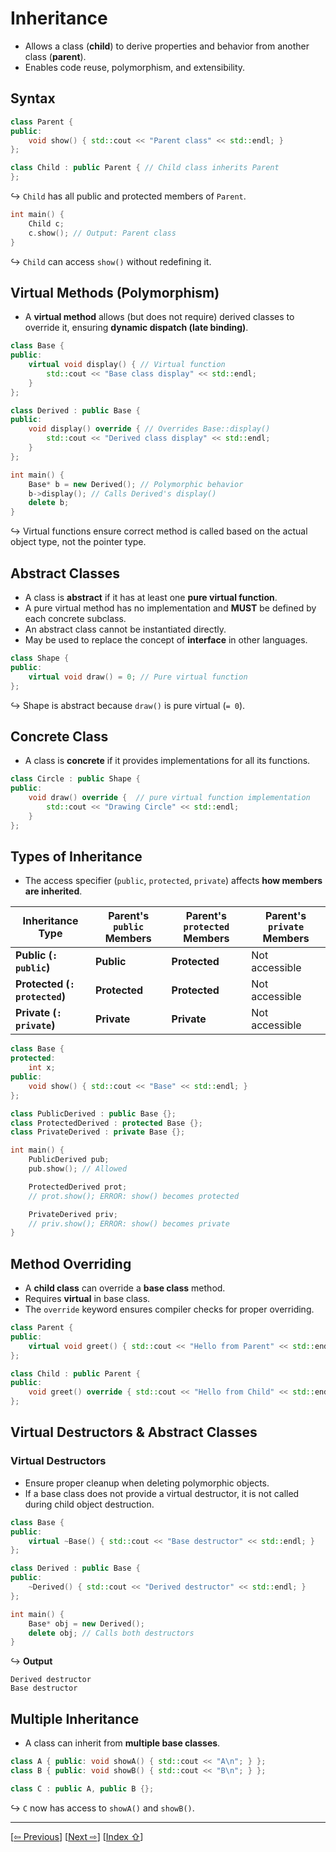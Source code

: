 <a name="1_19_inheritance-1"></a>
# Inheritance

- Allows a class (**child**) to derive properties and behavior from another class (**parent**). 
- Enables code reuse, polymorphism, and extensibility.

<a name="1_19_inheritance-1-1"></a>
## Syntax

```cpp
class Parent {
public:
    void show() { std::cout << "Parent class" << std::endl; }
};

class Child : public Parent { // Child class inherits Parent
};
```

↪ `Child` has all public and protected members of `Parent`.

```cpp
int main() {
    Child c;
    c.show(); // Output: Parent class
}
```

↪ `Child` can access `show()` without redefining it.


<a name="1_19_inheritance-1-2"></a>
## Virtual Methods (Polymorphism)

- A **virtual method** allows (but does not require) derived classes to override it, ensuring **dynamic dispatch (late binding)**.

```cpp
class Base {
public:
    virtual void display() { // Virtual function
        std::cout << "Base class display" << std::endl;
    }
};

class Derived : public Base {
public:
    void display() override { // Overrides Base::display()
        std::cout << "Derived class display" << std::endl;
    }
};

int main() {
    Base* b = new Derived(); // Polymorphic behavior
    b->display(); // Calls Derived's display()
    delete b;
}
```

↪ Virtual functions ensure correct method is called based on the actual object type, not the pointer type.

<a name="1_19_inheritance-1-3"></a>
## Abstract Classes

- A class is **abstract** if it has at least one **pure virtual function**.
- A pure virtual method has no implementation and **MUST** be defined by each concrete subclass.
- An abstract class cannot be instantiated directly.
- May be used to replace the concept of **interface** in other languages.

```cpp
class Shape {
public:
    virtual void draw() = 0; // Pure virtual function
};
```
↪ Shape is abstract because `draw()` is pure virtual (`= 0`).


<a name="1_19_inheritance-1-4"></a>
## Concrete Class

- A class is **concrete** if it provides implementations for all its functions.

```cpp
class Circle : public Shape {
public:
    void draw() override {  // pure virtual function implementation
        std::cout << "Drawing Circle" << std::endl; 
    }
};
```

<a name="1_19_inheritance-1-5"></a>
## Types of Inheritance

- The access specifier (`public`, `protected`, `private`) affects **how members are inherited**.

| Inheritance Type | Parent's `public` Members | Parent's `protected` Members | Parent's `private` Members |
|------------------|-------------------------|-----------------------------|----------------------------|
| **Public (`: public`)** | **Public** | **Protected** | Not accessible |
| **Protected (`: protected`)** | **Protected** | **Protected** | Not accessible |
| **Private (`: private`)** | **Private** | **Private** | Not accessible |

```cpp
class Base {
protected:
    int x;
public:
    void show() { std::cout << "Base" << std::endl; }
};

class PublicDerived : public Base {};
class ProtectedDerived : protected Base {};
class PrivateDerived : private Base {};

int main() {
    PublicDerived pub;
    pub.show(); // Allowed

    ProtectedDerived prot;
    // prot.show(); ERROR: show() becomes protected

    PrivateDerived priv;
    // priv.show(); ERROR: show() becomes private
}
```


<a name="1_19_inheritance-1-6"></a>
## Method Overriding

- A **child class** can override a **base class** method.
- Requires **virtual** in base class.
- The `override` keyword ensures compiler checks for proper overriding.

```cpp
class Parent {
public:
    virtual void greet() { std::cout << "Hello from Parent" << std::endl; }
};

class Child : public Parent {
public:
    void greet() override { std::cout << "Hello from Child" << std::endl; }
};
```

<a name="1_19_inheritance-1-7"></a>
##  Virtual Destructors & Abstract Classes

<a name="1_19_inheritance-1-7-1"></a>
###  Virtual Destructors

- Ensure proper cleanup when deleting polymorphic objects.
- If a base class does not provide a virtual destructor, it is not called during child object destruction.

```cpp
class Base {
public:
    virtual ~Base() { std::cout << "Base destructor" << std::endl; }
};

class Derived : public Base {
public:
    ~Derived() { std::cout << "Derived destructor" << std::endl; }
};

int main() {
    Base* obj = new Derived();
    delete obj; // Calls both destructors
}
```
↪ **Output**
```
Derived destructor
Base destructor
```

<a name="1_19_inheritance-1-8"></a>
## Multiple Inheritance

- A class can inherit from **multiple base classes**.

```cpp
class A { public: void showA() { std::cout << "A\n"; } };
class B { public: void showB() { std::cout << "B\n"; } };

class C : public A, public B {};
```
↪ `C` now has access to `showA()` and `showB()`.

---
[[⇦ Previous](1_18_smart_pointers_idx.md)]		[[Next  ⇨](1_20_templates_idx.md)]		[[Index ⇧](index.md#1_19_inheritance_idx.md)]
